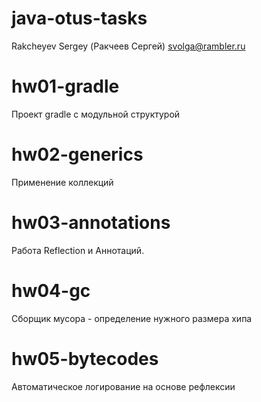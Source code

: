 # java-otus-tasks

Rakcheyev Sergey (Ракчеев Сергей)
svolga@rambler.ru


# hw01-gradle

Проект gradle с модульной структурой

# hw02-generics

Применение коллекций

# hw03-annotations

Работа Reflection и Аннотаций.

# hw04-gc

Сборщик мусора - определение нужного размера хипа

# hw05-bytecodes

Автоматическое логирование на основе рефлексии